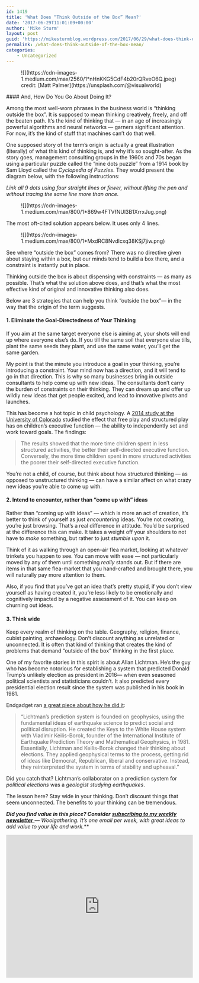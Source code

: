 ```yaml
---
id: 1419
title: 'What Does “Think Outside of the Box” Mean?'
date: '2017-06-29T11:01:09+00:00'
author: 'Mike Sturm'
layout: post
guid: 'https://mikesturmblog.wordpress.com/2017/06/29/what-does-think-outside-of-the-box-mean/'
permalink: /what-does-think-outside-of-the-box-mean/
categories:
    - Uncategorized
---
```


<figure class="wp-caption">![](https://cdn-images-1.medium.com/max/2560/1*nHnKKG5CdF4b20rQRveO6Q.jpeg)<figcaption class="wp-caption-text">credit: [Matt Palmer](https://unsplash.com/@visualworld)</figcaption></figure>#### And, How Do You Go About Doing It?

Among the most well-worn phrases in the business world is “thinking outside the box”. It is supposed to mean thinking creatively, freely, and off the beaten path. It’s the kind of thinking that — in an age of increasingly powerful algorithms and neural networks — garners significant attention. For now, it’s the kind of stuff that machines can’t do that well.

One supposed story of the term’s origin is actually a great illustration (literally) of what this kind of thinking is, and why it’s so sought-after. As the story goes, management consulting groups in the 1960s and 70s began using a particular puzzle called the “nine dots puzzle” from a 1914 book by Sam Lloyd called the *Cyclopedia of Puzzles*. They would present the diagram below, with the following instructions:

*Link all 9 dots using four straight lines or fewer, without lifting the pen and without tracing the same line more than once.*

<figure>![](https://cdn-images-1.medium.com/max/800/1*869w4FTVfNUl3B1XrrxJug.png)</figure>The most oft-cited solution appears below. It uses only 4 lines.

<figure>![](https://cdn-images-1.medium.com/max/800/1*MxdRC8NvdIcxq38KSj7jiw.png)</figure>See where “outside the box” comes from? There was no directive given about staying within a box, but our minds tend to build a box there, and a constraint is instantly put in place.

Thinking outside the box is about dispensing with constraints — as many as possible. That’s what the solution above does, and that’s what the most effective kind of original and innovative thinking also does.

Below are 3 strategies that can help you think “outside the box”— in the way that the origin of the term suggests.

#### 1. Eliminate the Goal-Directedness of Your Thinking

If you aim at the same target everyone else is aiming at, your shots will end up where everyone else’s do. If you till the same soil that everyone else tills, plant the same seeds they plant, and use the same water, you’ll get the same garden.

My point is that the minute you introduce a goal in your thinking, you’re introducing a constraint. Your mind now has a direction, and it will tend to go in that direction. This is why so many businesses bring in outside consultants to help come up with new ideas. The consultants don’t carry the burden of constraints on their thinking. They can dream up and offer up wildly new ideas that get people excited, and lead to innovative pivots and launches.

This has become a hot topic in child psychology. A [2014 study at the University of Colorado](http://www.colorado.edu/today/2014/06/18/kids-whose-time-less-structured-are-better-able-meet-their-own-goals-says-cu-boulder) studied the effect that free play and structured play has on children’s executive function — the ability to independently set and work toward goals. The findings:

> The results showed that the more time children spent in less structured activities, the better their self-directed executive function. Conversely, the more time children spent in more structured activities the poorer their self-directed executive function.

You’re not a child, of course, but think about how structured thinking — as opposed to unstructured thinking — can have a similar affect on what crazy new ideas you’re able to come up with.

#### 2. Intend to encounter, rather than “come up with” ideas

Rather than “coming up with ideas” — which is more an act of creation, it’s better to think of yourself as just *encountering* ideas. You’re not creating, you’re just browsing. That’s a real difference in attitude. You’d be surprised at the difference this can make. It takes a weight off your shoulders to not have to *make* something, but rather to just *stumble upon* it.

Think of it as walking through an open-air flea market, looking at whatever trinkets you happen to see. You can move with ease — not particularly moved by any of them until something *really* stands out. But if there are items in that same flea-market that you hand-crafted and brought there, you will naturally pay more attention to them.

Also, if you find that you’ve got an idea that’s pretty stupid, if you don’t view yourself as having created it, you’re less likely to be emotionally and cognitively impacted by a negative assessment of it. You can keep on churning out ideas.

#### 3. Think wide

Keep every realm of thinking on the table. Geography, religion, finance, cubist painting, archaeology. Don’t discount anything as unrelated or unconnected. It is often that kind of thinking that creates the kind of problems that demand “outside of the box” thinking in the first place.

One of my favorite stories in this spirit is about Allan Lichtman. He’s the guy who has become notorious for establishing a system that predicted Donald Trump’s unlikely election as president in 2016— when even seasoned political scientists and statisticians couldn’t. It also predicted every presidential election result since the system was published in his book in 1981.

Endgadget ran [a great piece about how he did it](https://www.engadget.com/2016/11/18/why-polls-wrong-lichtman-trump-clinton-data-earthquake/):

> “Lichtman’s prediction system is founded on geophysics, using the fundamental ideas of earthquake science to predict social and political disruption. He created the Keys to the White House system with Vladimir Keilis-Borok, founder of the International Institute of Earthquake Prediction Theory and Mathematical Geophysics, in 1981. Essentially, Lichtman and Keilis-Borok changed their thinking about elections. They applied geophysical terms to the process, getting rid of ideas like Democrat, Republican, liberal and conservative. Instead, they reinterpreted the system in terms of stability and upheaval.”

Did you catch that? Lichtman’s collaborator on a prediction system for *political elections* was a *geologist studying earthquakes*.

The lesson here? Stay wide in your thinking. Don’t discount things that seem unconnected. The benefits to your thinking can be tremendous.

***Did you find value in this piece? Consider*** [***subscribing to my weekly newsletter*** ](http://eepurl.com/cTUcBP)***—* Woolgathering*. It’s one email per week, with great ideas to add value to your life and work.***

<iframe class="wp-embedded-content" data-secret="VgzKjECYdP" frameborder="0" height="386" loading="lazy" sandbox="allow-scripts" scrolling="no" security="restricted" src="https://upscri.be/f/61f5e9?as_embed=true#?secret=VgzKjECYdP" title="Subscribe to Woolgathering" width="100%"></iframe>